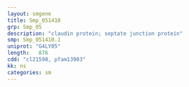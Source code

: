 ```yaml
---
layout: smgene
title: Smp_051410
grp: Smp_05
description: "claudin protein; septate junction protein"
smp: Smp_051410.1
uniprot: "G4LY05"
length:   876
cdd: "cl21598, pfam13903"
kk: ns
categories: sm
---
```

